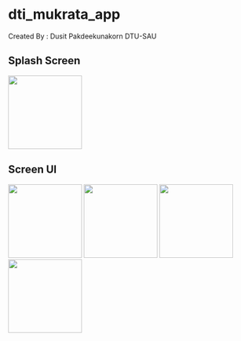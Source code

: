 # dti_mukrata_app

Created By : Dusit Pakdeekunakorn DTU-SAU

## Splash Screen
<image src="https://github.com/Dusit65/dti_mukrata_app/blob/main/spsrc.jpg" width="150px">

  
## Screen UI
<image src="https://github.com/Dusit65/dti_mukrata_app/blob/main/home.jpg" width="150px">
  
<image src="https://github.com/Dusit65/dti_mukrata_app/blob/main/input.jpg" width="150px">
  
<image src="https://github.com/Dusit65/dti_mukrata_app/blob/main/result.jpg" width="150px">
  
<image src="https://github.com/Dusit65/dti_mukrata_app/blob/main/about.jpg" width="150px">
  


